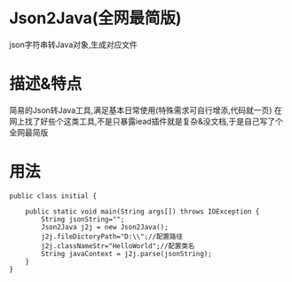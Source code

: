 # Json2Java(全网最简版)
json字符串转Java对象,生成对应文件
# 描述&特点 
简易的Json转Java工具,满足基本日常使用(特殊需求可自行增添,代码就一页)
在网上找了好些个这类工具,不是只暴露iead插件就是复杂&没文档,于是自己写了个全网最简版
# 用法
```
public class initial {

    public static void main(String args[]) throws IOException {
        String jsonString="";
        Json2Java j2j = new Json2Java();
        j2j.fileDictoryPath="D:\\";//配置路径
        j2j.classNameStr="HelloWorld";//配置类名
        String javaContext = j2j.parse(jsonString);
    }
}

```
